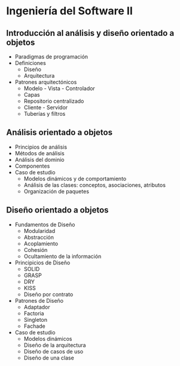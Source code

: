 # Ingeniería del Software II
## Introducción al análisis y diseño orientado a objetos
* Paradigmas de programación
* Definiciones
  * Diseño
  * Arquitectura
* Patrones arquitectónicos
  * Modelo - Vista - Controlador
  * Capas
  * Repositorio centralizado
  * Cliente - Servidor
  * Tuberías y filtros
## Análisis orientado a objetos
* Principios de análisis	
* Métodos de análisis	
* Análisis del dominio	
* Componentes	
* Caso de estudio	
	* Modelos dinámicos y de comportamiento
	* Análisis de las clases: conceptos, asociaciones, atributos
	* Organización de paquetes
## Diseño orientado a objetos
* Fundamentos de Diseño	
	* Modularidad
	* Abstracción
	* Acoplamiento
	* Cohesión
	* Ocultamiento de la información
* Principicios de Diseño	
	* SOLID
	* GRASP
	* DRY
	* KISS
	* Diseño por contrato
* Patrones de Diseño
  * Adaptador
  * Factoria
  * Singleton
  * Fachade	
* Caso de estudio	
	* Modelos dinámicos
	* Diseño de la arquitectura
	* Diseño de casos de uso
	* Diseño de una clase
